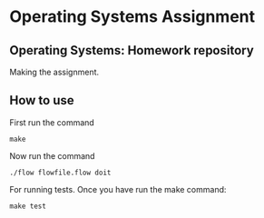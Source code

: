 # Operating Systems Assignment 

## Operating Systems: Homework repository 

Making the assignment.

## How to use

First run the command

```
make
```
Now run the command

```
./flow flowfile.flow doit
```

For running tests. Once you have run the make command:

```
make test
```
